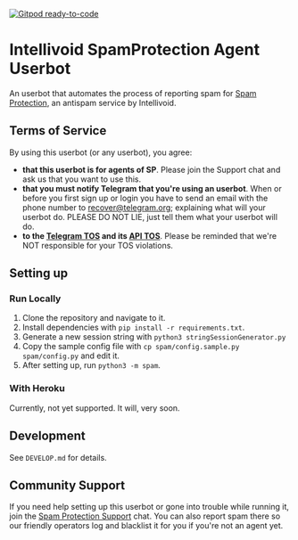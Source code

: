 [![Gitpod ready-to-code](https://img.shields.io/badge/Gitpod-ready--to--code-blue?logo=gitpod)](https://gitpod.io/#https://github.com/intellivoid/SpamProtectionAgent)

# Intellivoid SpamProtection Agent Userbot

An userbot that automates the process of reporting spam for [Spam Protection](https://t.me/SpamProtectionLogs), an antispam service by Intellivoid.

## Terms of Service

By using this userbot (or any userbot), you agree:

- **that this userbot is for agents of SP**. Please join the Support chat and ask us that you want to use this.
- **that you must notify Telegram that you're using an userbot**. When or before you first sign up or login you have to send an email with the phone number to <recover@telegram.org>; explaining what will your userbot do. PLEASE DO NOT LIE, just tell them what your userbot will do.
- **to the [Telegram TOS](https://telegram.org/tos) and its [API TOS](https://core.telegram.org/api/terms)**.
Please be reminded that we're NOT responsible for your TOS violations.

## Setting up

### Run Locally

1. Clone the repository and navigate to it.
2. Install dependencies with `pip install -r requirements.txt`.
3. Generate a new session string with `python3 stringSessionGenerator.py`
4. Copy the sample config file with `cp spam/config.sample.py spam/config.py` and edit it.
5. After setting up, run `python3 -m spam`.

### With Heroku

Currently, not yet supported. It will, very soon.

## Development

See `DEVELOP.md` for details.

## Community Support

If you need help setting up this userbot or gone into trouble while running it, join the [Spam Protection Support][sp-support] chat. You can also report spam there so our friendly operators log and blacklist it for you if you're not an agent yet.

[sp-support]: https://t.me/SpamProtectionSupport